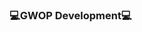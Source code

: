 ### 💻GWOP Development💻

<!--
**Linus0/Linus0** is a ✨ _special_ ✨ repository because its `README.md` (this file) appears on your GitHub profile.

Here are some ideas to get you started:

- 🔭 I’m currently working on Discord Bot Development
- 👯 I’m looking to collaborate on Discord Development
- 💬 Ask me about Development regarding Discord and Bot Development
- 🧞 How to reach me: https://discord.gg/TAZzp8RQPb
